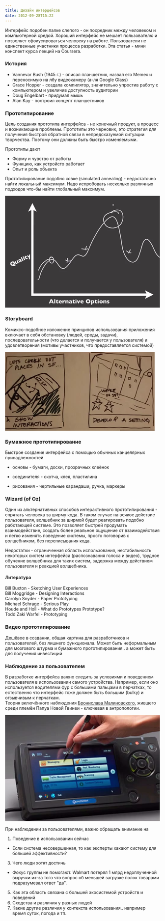```yaml
---
title: Дизайн интерфейсов
date: 2012-09-28T15:22
---
```


Интерфейс подобен палке слепого - он посредник между человеком и компьютерной средой. Хороший интерфейс не мешает пользователю и позволяет сфокусироваться человеку на работе. Пользователи не единственные участники процесса разработки. Эта статья - мини конспект курса лекций на Coursera.  

<!-- truncate -->

### История

- Vannevar Bush (1945 г.) - описал планшетник, назвал его Memex и переносимую на лбу видеокамеру (а-ля Google Glass)
- Grace Hopper - создала компилятор, значительно упростив работу с компьютером и увеличив доступность аудитории
- Doug Engelbart - придумал мышь
- Alan Kay - построил концепт планшетников 

### Прототипирование

Цель создания прототипа интерфейса - не конечный продукт, а процесс и возникающие проблемы. Прототипы это черновик, это стратегия для получения быстрой обратной связи в непредсказуемой ситуации творчества. Поэтому они должны быть быстро изменяемыми. 

Прототипы дают

- Форму и чувство от работы
- Функцию, как устройсто работает
- Опыт и роль объекта

Прототипирование подобно ковке (simulated annealing) - недостаточно найти локальный максимум. Надо испробовать несколько различных подходов что-бы найти глобальный максимум.

![](../игры/img/Pasted%20image%2020241020180648.png)

### Storyboard

Комиксо-подобное изложение принципов использования приложения включает в себя обстановку (людей, среды, задачи), последовательности (что делается и получается у пользователя) и удовлетворения (мотивы участников, что предоставляется системой)

![](../игры/img/Pasted%20image%2020241020180659.png)

### Бумажное прототипирование

Быстрое создание интерфейса с помощью обычных канцелярных принадлежностей

- основы - бумаги, доски, прозрачных клеёнок  
    
- соединителя - скотча, клея, пластилина
- рисования - чертильные карандаши, ручка, маркеры

### Wizard (of Oz)

Один из альтернативных способов интерактивного прототипирования - спрятать человека за ширму кода. В таком случае на всякое действие пользователя, волшебник за ширмой будет реагировать подобно работающей системе. Это позволяет быстрей продумать взаимодействие, создать более реальное ощущение от взаимодействия и легко изменять поведение системы, просто поговорив с волшебником, без переписывания кода.

Недостатки - ограниченная область использования, нестабильность некоторых систем интерфейса (распознавания голоса и видео), трудное обучение волшебника для таких систем, задержка между действием пользователя и реакцией волшебника.

#### Литература

Bill Buxton - Sketching User Experiences  
Bill Moggridge - Designing Interactions  
Carolyn Snyder - Paper Prototyping  
Michael Schrage - Serious Play  
Houde and Holl - What do Prototypes Prototype?  
Todd Zaki Warfel - Prototyping 

### Видео прототипирование

Дешёвое в создании, общая картина для разработчиков и пользователей, без лишнего функционала. Может быть неформальным для мозгового штурма и бумажного прототипирования.. а может быть для получения инвестиций

### Наблюдение за пользователем

В разработке интерфейса важно следить за условиями и поведением пользователя в использовании самого устройства. Например, если оно используется водителями фур с большими пальцами в перчатках, то естественно что интерфейс тоже должен быть большим (bulky) и отзывчивым к перчаткам.  
Теория включённого наблюдения [Бронислава Малиновского](http://ru.wikipedia.org/wiki/%D0%9C%D0%B0%D0%BB%D0%B8%D0%BD%D0%BE%D0%B2%D1%81%D0%BA%D0%B8%D0%B9,_%D0%91%D1%80%D0%BE%D0%BD%D0%B8%D1%81%D0%BB%D0%B0%D0%B2_%D0%9A%D0%B0%D1%81%D0%BF%D0%B0%D1%80), жившего среди племён Папуа Новой Гвинеи - ключевая в антропологии.

![](../игры/img/Pasted%20image%2020241020180712.png)

При наблюдении за пользователями, важно обращать внимание на

1. Поведение в использовании сейчас

- Если система несовершенная, то как эксперты хакают систему для большей эффективности?

3. Чего люди хотят достичь

- Фокус группы не помогают. Walmart потерял 1 млрд недоплученной выручки из-за того что вопрос об меньшей загрузке полок товарами подразумевал ответ "да".  
    

5. Как эта область связана с большей экосистемой устройств и поведений
6. Сходства и различия у разных людей
7. Какие другие различия у контекста использования.. например время суток, погода и тп.
